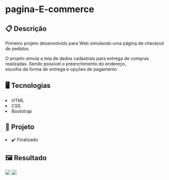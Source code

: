 # pagina-E-commerce

<h2>📋 Descrição</h2>
<p>Primeiro projeto desenvolvido para Web simulando uma página de checkout de pedidos.</p>
<p> O projeto simula a tela de dados cadastrais para entrega de compras realizadas.
    Sendo possível o preenchimento do endereço, <br/>
    escolha da forma de entrega e opções de pagamento </p>

<h2>🖥️ Tecnologias</h2>
<li>HTML </li> 
<li>CSS</li>
<li>Bootstrap</li>

<h2>🎨 Projeto</h2>
<li>✔️ Finalizado</li>

<h2>🖼️ Resultado</h2>
<img src="https://github.com/Michael-Almeida/pagina-E-commerce/blob/main/Trabalho%20e-comerce/dados_entrega.png"/>
<img src="https://github.com/Michael-Almeida/pagina-E-commerce/blob/main/Trabalho%20e-comerce/dados_pagamento.png"/>

